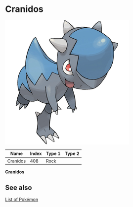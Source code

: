 # Cranidos


![Cranidos](images/408.png)

| **Name** | **Index** | **Type 1** | **Type 2** |
|----|----|----|----|
| Cranidos | 408 | Rock  |  |

**Cranidos** 

## See also

[List of Pokémon](../pokemon.md)
